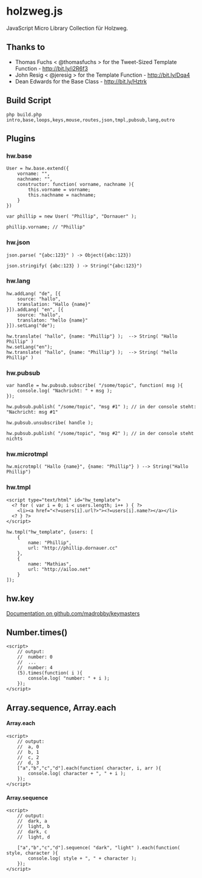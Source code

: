 holzweg.js
==========

JavaScript Micro Library Collection für Holzweg.


Thanks to
---------

* Thomas Fuchs < @thomasfuchs > for the Tweet-Sized Template Function - http://bit.ly/i2R6f3
* John Resig < @jeresig > for the Template Function - http://bit.ly/Dqa4
* Dean Edwards for the Base Class - http://bit.ly/Hztrk



Build Script
------------

`php build.php intro,base,loops,keys,mouse,routes,json,tmpl,pubsub,lang,outro`


Plugins
-------


### hw.base

    User = hw.base.extend({
        vorname: "",
        nachname: "",
        constructor: function( vorname, nachname ){
            this.vorname = vorname;
            this.nachname = nachname;
        }
    })
    
    var phillip = new User( "Phillip", "Dornauer" );
    
    phillip.vorname; // "Phillip"

### hw.json

    json.parse( "{abc:123}" ) -> Object({abc:123})

    json.stringify( {abc:123} ) -> String("{abc:123}")


### hw.lang

    hw.addLang( "de", [{
        source: "hallo",
        translation: "Hallo {name}"
    }]).addLang( "en", [{
        source: "hallo",
        translaton: "hello {name}"
    }]).setLang("de");
    
    hw.translate( "hallo", {name: "Phillip"} );  --> String( "Hallo Phillip" )
    hw.setLang("en");
    hw.translate( "hallo", {name: "Phillip"} );  --> String( "hello Phillip" )


### hw.pubsub

    var handle = hw.pubsub.subscribe( "/some/topic", function( msg ){
        console.log( "Nachricht: " + msg );
    });
    
    hw.pubsub.publish( "/some/topic", "msg #1" ); // in der console steht: "Nachricht: msg #1"
    
    hw.pubsub.unsubscribe( handle ); 
    
    hw.pubsub.publish( "/some/topic", "msg #2" ); // in der console steht nichts



### hw.microtmpl

    hw.microtmpl( "Hallo {name}", {name: "Phillip"} ) --> String("Hallo Phillip")

### hw.tmpl

    <script type="text/html" id="hw_template">
      <? for ( var i = 0; i < users.length; i++ ) { ?>
        <li><a href="<?=users[i].url?>"><?=users[i].name?></a></li>
      <? } ?>
    </script>
    
    hw.tmpl("hw_template", {users: [
        {
            name: "Phillip",
            url: "http://phillip.dornauer.cc"
        },
        {
            name: "Mathias",
            url: "http://ailoo.net"
        }
    ]);     

## hw.key

[Documentation on github.com/madrobby/keymasters](https://github.com/madrobby/keymaster)

## Number.times()

    <script>
        // output:
        //  number: 0
        //  ...
        //  number: 4
        (5).times(function( i ){
            console.log( "number: " + i );
        });
    </script>

## Array.sequence, Array.each

#### Array.each
    <script>
        // output:
        //  a, 0
        //  b, 1
        //  c, 2
        //  d, 3
        ["a","b","c","d"].each(function( character, i, arr ){
            console.log( character + ", " + i );
        });
    </script>

#### Array.sequence
    <script>
        // output:
        //  dark, a
        //  light, b
        //  dark, c
        //  light, d
        
        ["a","b","c","d"].sequence( "dark", "light" ).each(function( style, character ){
            console.log( style + ", " + character );
        });
    </script>


